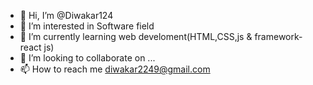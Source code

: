 - 👋 Hi, I’m @Diwakar124
- 👀 I’m interested in Software field
- 🌱 I’m currently learning web develoment(HTML,CSS,js & framework- react js)
- 💞️ I’m looking to collaborate on ...
- 📫 How to reach me diwakar2249@gmail.com

<!---
Diwakar124/Diwakar124 is a ✨ special ✨ repository because its `README.md` (this file) appears on your GitHub profile.
You can click the Preview link to take a look at your changes.
--->
